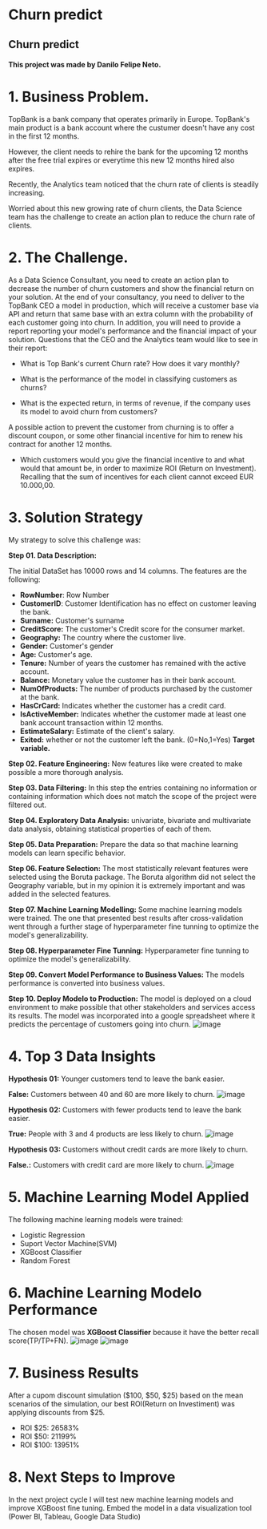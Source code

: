 # Churn predict

## Churn predict

#### This project was made by Danilo Felipe Neto.

# 1. Business Problem.

TopBank is a bank company that operates primarily in Europe. TopBank's main product is a bank account where the custumer doesn't have any cost in the first 12 months.

However, the client needs to rehire the bank for the upcoming 12 months after the free trial expires or everytime this new 12 months hired also expires.

Recently, the Analytics team noticed that the churn rate of clients is steadily increasing.

Worried about this new growing rate of churn clients, the Data Science team has the challenge to create an action plan to reduce the churn rate of clients.

# 2. The Challenge.
As a Data Science Consultant, you need to create an action plan to decrease the number of churn customers and show the financial return on your solution. At the end of your consultancy, you need to deliver to the TopBank CEO a model in production, which will receive a customer base via API and return that same base with an extra column with the probability of each customer going into churn. In addition, you will need to provide a report reporting your model's performance and the financial impact of your solution. Questions that the CEO and the Analytics team would like to see in their report:

* What is Top Bank's current Churn rate? How does it vary monthly?

* What is the performance of the model in classifying customers as churns?

* What is the expected return, in terms of revenue, if the company uses its model to avoid churn from customers?

A possible action to prevent the customer from churning is to offer a discount coupon, or some other financial incentive for him to renew his contract for another 12 months.

* Which customers would you give the financial incentive to and what would that amount be, in order to maximize ROI (Return on Investment). Recalling that the sum of incentives for each client cannot exceed EUR 10.000,00.

# 3. Solution Strategy

My strategy to solve this challenge was:

**Step 01. Data Description:**

The initial DataSet has 10000 rows and 14 columns. The features are the following:

* **RowNumber**: Row Number
* **CustomerID**: Customer Identification has no effect on customer leaving the bank.
* **Surname:** Customer's surname
* **CreditScore:** The customer's Credit score for the consumer market.
* **Geography:** The country where the customer live.
* **Gender:** Customer's gender
* **Age:** Customer's age.
* **Tenure:** Number of years the customer has remained with the active account.
* **Balance:** Monetary value the customer has in their bank account.
* **NumOfProducts:** The number of products purchased by the customer at the bank.
* **HasCrCard:** Indicates whether the customer has a credit card.
* **IsActiveMember:** Indicates whether the customer made at least one bank account transaction within 12 months.
* **EstimateSalary:** Estimate of the client's salary.
* **Exited:** whether or not the customer left the bank. (0=No,1=Yes) **Target variable.**


**Step 02. Feature Engineering:** New features like were created to make possible a more thorough analysis.

**Step 03. Data Filtering:** In this step the entries containing no information or containing information which does not match the scope of the project were filtered out.

**Step 04. Exploratory Data Analysis:** univariate, bivariate and multivariate data analysis, obtaining statistical properties of each of them.

**Step 05. Data Preparation:** Prepare the data so that machine learning models can learn specific behavior. 

**Step 06. Feature Selection:** The most statistically relevant features were selected using the Boruta package. The Boruta algorithm did not select the Geography variable, but in my opinion it is extremely important and was added in the selected features.

**Step 07. Machine Learning Modelling:** Some machine learning models were trained. The one that presented best results after cross-validation went through a further stage of hyperparameter fine tunning to optimize the model's generalizability.

**Step 08. Hyperparameter Fine Tunning:** Hyperparameter fine tunning to optimize the model's generalizability.

**Step 09. Convert Model Performance to Business Values:** The models performance is converted into business values.

**Step 10. Deploy Modelo to Production:** The model is deployed on a cloud environment to make possible that other stakeholders and services access its results. The model was incorporated into a google spreadsheet where it predicts the percentage of customers going into churn.
![image](references\google-sheets.PNG)


# 4. Top 3 Data Insights

**Hypothesis 01:** Younger customers tend to leave the bank easier.

**False:** Customers between 40 and 60 are more likely to churn.
![image](references\H1.png)

**Hypothesis 02:** Customers with fewer products tend to leave the bank easier.

**True:** People with 3 and 4 products are less likely to churn.
![image](references\H2.png)

**Hypothesis 03:** Customers without credit cards are more likely to churn.

**False.:** Customers with credit card are more likely to churn.
![image](references\H3.png)

# 5. Machine Learning Model Applied
The following machine learning models were trained:
* Logistic Regression
* Suport Vector Machine(SVM)
* XGBoost Classifier
* Random Forest

# 6. Machine Learning Modelo Performance
The chosen model was **XGBoost Classifier** because it have the better recall score(TP/TP+FN).
![image](references\model-performance.PNG)
![image](references\model-performance-ROC.png)


# 7. Business Results
After a cupom discount simulation ($100, $50, $25) based on the mean scenarios of the simulation, our best ROI(Return on Investiment) was applying discounts from $25.

* ROI $25: 26583%
* ROI $50: 21199%
* ROI $100: 13951%

# 8. Next Steps to Improve
In the next project cycle I will test new machine learning models and improve XGBoost fine tuning. Embed the model in a data visualization tool (Power BI, Tableau, Google Data Studio)



